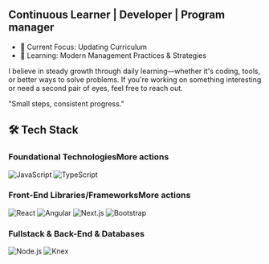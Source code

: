 ## Continuous Learner | Developer | Program manager
- 🔧 Current Focus: Updating Curriculum 
- 🌱 Learning: Modern Management Practices & Strategies 


I believe in steady growth through daily learning—whether it's coding, tools, or better ways to solve problems. If you're working on something interesting or need a second pair of eyes, feel free to reach out.

"Small steps, consistent progress."


## 🛠️ Tech Stack
### Foundational TechnologiesMore actions
![JavaScript](https://img.shields.io/badge/-JavaScript-F7DF1E?style=for-the-badge&logo=javascript&logoColor=black)
![TypeScript](https://img.shields.io/badge/-TypeScript-3178C6?style=for-the-badge&logo=typescript&logoColor=white)

### Front-End Libraries/FrameworksMore actions
![React](https://img.shields.io/badge/-React-45b8d8?style=for-the-badge&logo=react&logoColor=white)
![Angular](https://img.shields.io/badge/-Angular-DD0031?style=for-the-badge&logo=angular&logoColor=white)
![Next.js](https://img.shields.io/badge/-Next.js-000000?style=for-the-badge&logo=next.js&logoColor=white)
![Bootstrap](https://img.shields.io/badge/-Bootstrap-7952B3?style=for-the-badge&logo=bootstrap&logoColor=white)

### Fullstack & Back-End & Databases
![Node.js](https://img.shields.io/badge/-Node.js-43853d?style=for-the-badge&logo=Node.js&logoColor=white)
![Knex](https://img.shields.io/badge/-Knex.js-3F721D?style=for-the-badge&logo=knex&logoColor=white)
